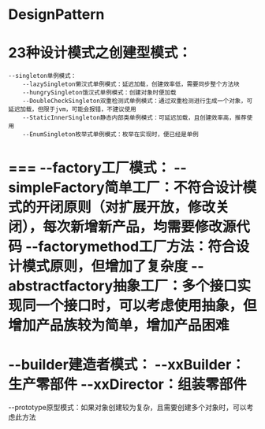 # DesignPattern
# 23种设计模式之创建型模式： #

	--singleton单例模式：
		--lazySingleton懒汉式单例模式：延迟加载，创建效率低，需要同步整个方法块
		--hungrySingleton饿汉式单例模式：创建对象时便加载
		--DoubleCheckSingleton双重检测式单例模式：通过双重检测进行生成一个对象，可延迟加载，但限于jvm，可能会报错，不建议使用
		--StaticInnerSingleton静态内部类单例模式：可延迟加载，且创建效率高，推荐使用
		--EnumSingleton枚举式单例模式：枚举在实现时，便已经是单例
  ===
  --factory工厂模式：
    --simpleFactory简单工厂：不符合设计模式的开闭原则（对扩展开放，修改关闭），每次新增新产品，均需要修改源代码
    --factorymethod工厂方法：符合设计模式原则，但增加了复杂度
    --abstractfactory抽象工厂：多个接口实现同一个接口时，可以考虑使用抽象，但增加产品族较为简单，增加产品困难
  ===
  --builder建造者模式：
    --xxBuilder：生产零部件
    --xxDirector：组装零部件
  ===
  --prototype原型模式：如果对象创建较为复杂，且需要创建多个对象时，可以考虑此方法
